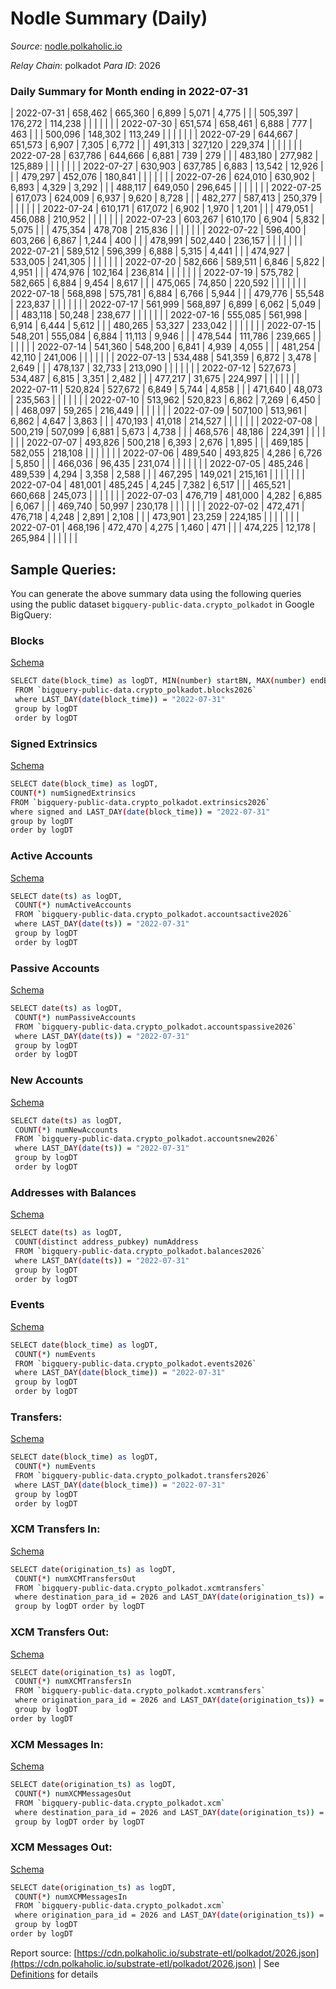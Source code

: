 # Nodle Summary (Daily)

_Source_: [nodle.polkaholic.io](https://nodle.polkaholic.io)

*Relay Chain*: polkadot
*Para ID*: 2026



### Daily Summary for Month ending in 2022-07-31


| 2022-07-31 | 658,462 | 665,360 | 6,899 | 5,071 | 4,775 |  |  | 505,397 | 176,272 | 114,238  |   |   |  |  |  |
| 2022-07-30 | 651,574 | 658,461 | 6,888 | 777 | 463 |  |  | 500,096 | 148,302 | 113,249  |   |   |  |  |  |
| 2022-07-29 | 644,667 | 651,573 | 6,907 | 7,305 | 6,772 |  |  | 491,313 | 327,120 | 229,374  |   |   |  |  |  |
| 2022-07-28 | 637,786 | 644,666 | 6,881 | 739 | 279 |  |  | 483,180 | 277,982 | 125,889  |   |   |  |  |  |
| 2022-07-27 | 630,903 | 637,785 | 6,883 | 13,542 | 12,926 |  |  | 479,297 | 452,076 | 180,841  |   |   |  |  |  |
| 2022-07-26 | 624,010 | 630,902 | 6,893 | 4,329 | 3,292 |  |  | 488,117 | 649,050 | 296,645  |   |   |  |  |  |
| 2022-07-25 | 617,073 | 624,009 | 6,937 | 9,620 | 8,728 |  |  | 482,277 | 587,413 | 250,379  |   |   |  |  |  |
| 2022-07-24 | 610,171 | 617,072 | 6,902 | 1,970 | 1,201 |  |  | 479,051 | 456,088 | 210,952  |   |   |  |  |  |
| 2022-07-23 | 603,267 | 610,170 | 6,904 | 5,832 | 5,075 |  |  | 475,354 | 478,708 | 215,836  |   |   |  |  |  |
| 2022-07-22 | 596,400 | 603,266 | 6,867 | 1,244 | 400 |  |  | 478,991 | 502,440 | 236,157  |   |   |  |  |  |
| 2022-07-21 | 589,512 | 596,399 | 6,888 | 5,315 | 4,441 |  |  | 474,927 | 533,005 | 241,305  |   |   |  |  |  |
| 2022-07-20 | 582,666 | 589,511 | 6,846 | 5,822 | 4,951 |  |  | 474,976 | 102,164 | 236,814  |   |   |  |  |  |
| 2022-07-19 | 575,782 | 582,665 | 6,884 | 9,454 | 8,617 |  |  | 475,065 | 74,850 | 220,592  |   |   |  |  |  |
| 2022-07-18 | 568,898 | 575,781 | 6,884 | 6,766 | 5,944 |  |  | 479,776 | 55,548 | 223,837  |   |   |  |  |  |
| 2022-07-17 | 561,999 | 568,897 | 6,899 | 6,062 | 5,049 |  |  | 483,118 | 50,248 | 238,677  |   |   |  |  |  |
| 2022-07-16 | 555,085 | 561,998 | 6,914 | 6,444 | 5,612 |  |  | 480,265 | 53,327 | 233,042  |   |   |  |  |  |
| 2022-07-15 | 548,201 | 555,084 | 6,884 | 11,113 | 9,946 |  |  | 478,544 | 111,786 | 239,665  |   |   |  |  |  |
| 2022-07-14 | 541,360 | 548,200 | 6,841 | 4,939 | 4,055 |  |  | 481,254 | 42,110 | 241,006  |   |   |  |  |  |
| 2022-07-13 | 534,488 | 541,359 | 6,872 | 3,478 | 2,649 |  |  | 478,137 | 32,733 | 213,090  |   |   |  |  |  |
| 2022-07-12 | 527,673 | 534,487 | 6,815 | 3,351 | 2,482 |  |  | 477,217 | 31,675 | 224,997  |   |   |  |  |  |
| 2022-07-11 | 520,824 | 527,672 | 6,849 | 5,744 | 4,858 |  |  | 471,640 | 48,073 | 235,563  |   |   |  |  |  |
| 2022-07-10 | 513,962 | 520,823 | 6,862 | 7,269 | 6,450 |  |  | 468,097 | 59,265 | 216,449  |   |   |  |  |  |
| 2022-07-09 | 507,100 | 513,961 | 6,862 | 4,647 | 3,863 |  |  | 470,193 | 41,018 | 214,527  |   |   |  |  |  |
| 2022-07-08 | 500,219 | 507,099 | 6,881 | 5,673 | 4,738 |  |  | 468,576 | 48,186 | 224,391  |   |   |  |  |  |
| 2022-07-07 | 493,826 | 500,218 | 6,393 | 2,676 | 1,895 |  |  | 469,185 | 582,055 | 218,108  |   |   |  |  |  |
| 2022-07-06 | 489,540 | 493,825 | 4,286 | 6,726 | 5,850 |  |  | 466,036 | 96,435 | 231,074  |   |   |  |  |  |
| 2022-07-05 | 485,246 | 489,539 | 4,294 | 3,358 | 2,588 |  |  | 467,295 | 149,021 | 215,161  |   |   |  |  |  |
| 2022-07-04 | 481,001 | 485,245 | 4,245 | 7,382 | 6,517 |  |  | 465,521 | 660,668 | 245,073  |   |   |  |  |  |
| 2022-07-03 | 476,719 | 481,000 | 4,282 | 6,885 | 6,067 |  |  | 469,740 | 50,997 | 230,178  |   |   |  |  |  |
| 2022-07-02 | 472,471 | 476,718 | 4,248 | 2,891 | 2,108 |  |  | 473,901 | 23,259 | 224,185  |   |   |  |  |  |
| 2022-07-01 | 468,196 | 472,470 | 4,275 | 1,460 | 471 |  |  | 474,225 | 12,178 | 265,984  |   |   |  |  |  |

## Sample Queries:
You can generate the above summary data using the following queries using the public dataset `bigquery-public-data.crypto_polkadot` in Google BigQuery:


### Blocks 

[Schema](https://github.com/colorfulnotion/substrate-etl/blob/main/schema/blocks.json)

```bash
SELECT date(block_time) as logDT, MIN(number) startBN, MAX(number) endBN, COUNT(*) numBlocks 
 FROM `bigquery-public-data.crypto_polkadot.blocks2026`  
 where LAST_DAY(date(block_time)) = "2022-07-31" 
 group by logDT 
 order by logDT
```

### Signed Extrinsics 

[Schema](https://github.com/colorfulnotion/substrate-etl/blob/main/schema/extrinsics.json)

```bash
SELECT date(block_time) as logDT, 
COUNT(*) numSignedExtrinsics 
FROM `bigquery-public-data.crypto_polkadot.extrinsics2026`  
where signed and LAST_DAY(date(block_time)) = "2022-07-31" 
group by logDT 
order by logDT
```

### Active Accounts 

[Schema](https://github.com/colorfulnotion/substrate-etl/blob/main/schema/accountsactive.json)

```bash
SELECT date(ts) as logDT, 
 COUNT(*) numActiveAccounts 
 FROM `bigquery-public-data.crypto_polkadot.accountsactive2026` 
 where LAST_DAY(date(ts)) = "2022-07-31" 
 group by logDT 
 order by logDT
```

### Passive Accounts 

[Schema](https://github.com/colorfulnotion/substrate-etl/blob/main/schema/accountspassive.json)

```bash
SELECT date(ts) as logDT, 
 COUNT(*) numPassiveAccounts 
 FROM `bigquery-public-data.crypto_polkadot.accountspassive2026` 
 where LAST_DAY(date(ts)) = "2022-07-31" 
 group by logDT 
 order by logDT
```

### New Accounts 

[Schema](https://github.com/colorfulnotion/substrate-etl/blob/main/schema/accountsnew.json)

```bash
SELECT date(ts) as logDT, 
 COUNT(*) numNewAccounts 
 FROM `bigquery-public-data.crypto_polkadot.accountsnew2026` 
 where LAST_DAY(date(ts)) = "2022-07-31" 
 group by logDT
 order by logDT
```

### Addresses with Balances 

[Schema](https://github.com/colorfulnotion/substrate-etl/blob/main/schema/balances.json)

```bash
SELECT date(ts) as logDT,
 COUNT(distinct address_pubkey) numAddress 
 FROM `bigquery-public-data.crypto_polkadot.balances2026` 
 where LAST_DAY(date(ts)) = "2022-07-31" 
 group by logDT 
 order by logDT
```

### Events 

[Schema](https://github.com/colorfulnotion/substrate-etl/blob/main/schema/events.json)

```bash
SELECT date(block_time) as logDT, 
 COUNT(*) numEvents 
 FROM `bigquery-public-data.crypto_polkadot.events2026` 
 where LAST_DAY(date(block_time)) = "2022-07-31" 
 group by logDT 
 order by logDT
```

### Transfers:

[Schema](https://github.com/colorfulnotion/substrate-etl/blob/main/schema/transfers.json)

```bash
SELECT date(block_time) as logDT, 
 COUNT(*) numEvents 
 FROM `bigquery-public-data.crypto_polkadot.transfers2026` 
 where LAST_DAY(date(block_time)) = "2022-07-31" 
 group by logDT 
 order by logDT
```

### XCM Transfers In: 

[Schema](https://github.com/colorfulnotion/substrate-etl/blob/main/schema/xcmtransfers.json)

```bash
SELECT date(origination_ts) as logDT, 
 COUNT(*) numXCMTransfersOut 
 FROM `bigquery-public-data.crypto_polkadot.xcmtransfers` 
 where destination_para_id = 2026 and LAST_DAY(date(origination_ts)) = "2022-07-31" 
 group by logDT order by logDT
```

### XCM Transfers Out: 

[Schema](https://github.com/colorfulnotion/substrate-etl/blob/main/schema/xcmtransfers.json)

```bash
SELECT date(origination_ts) as logDT, 
 COUNT(*) numXCMTransfersIn 
 FROM `bigquery-public-data.crypto_polkadot.xcmtransfers` 
 where origination_para_id = 2026 and LAST_DAY(date(origination_ts)) = "2022-07-31" 
 group by logDT 
order by logDT
```

### XCM Messages In: 

[Schema](https://github.com/colorfulnotion/substrate-etl/blob/main/schema/xcm.json)

```bash
SELECT date(origination_ts) as logDT, 
 COUNT(*) numXCMMessagesOut 
 FROM `bigquery-public-data.crypto_polkadot.xcm` 
 where destination_para_id = 2026 and LAST_DAY(date(origination_ts)) = "2022-07-31" 
 group by logDT order by logDT
```

### XCM Messages Out: 

[Schema](https://github.com/colorfulnotion/substrate-etl/blob/main/schema/xcm.json)

```bash
SELECT date(origination_ts) as logDT, 
 COUNT(*) numXCMMessagesIn 
 FROM `bigquery-public-data.crypto_polkadot.xcm` 
 where origination_para_id = 2026 and LAST_DAY(date(origination_ts)) = "2022-07-31" 
 group by logDT 
order by logDT
```


Report source: [https://cdn.polkaholic.io/substrate-etl/polkadot/2026.json](https://cdn.polkaholic.io/substrate-etl/polkadot/2026.json) | See [Definitions](/DEFINITIONS.md) for details
